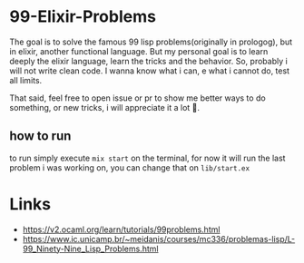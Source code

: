 # 99-Elixir-Problems

The goal is to solve the famous 99 lisp problems(originally in prologog), but in elixir, another functional language.
But my personal goal is to learn deeply the elixir language, learn the tricks and the behavior. So, probably i will not write clean code. I wanna know what i can, e what i cannot do, test all limits.

That said, feel free to open issue or pr to show me better ways to do something, or new tricks, i will appreciate it a lot 💜.

## how to run

to run simply execute `mix start` on the terminal, for now it will run the last problem i was working on, you can change that on `lib/start.ex`

# Links 
 - https://v2.ocaml.org/learn/tutorials/99problems.html
 - https://www.ic.unicamp.br/~meidanis/courses/mc336/problemas-lisp/L-99_Ninety-Nine_Lisp_Problems.html